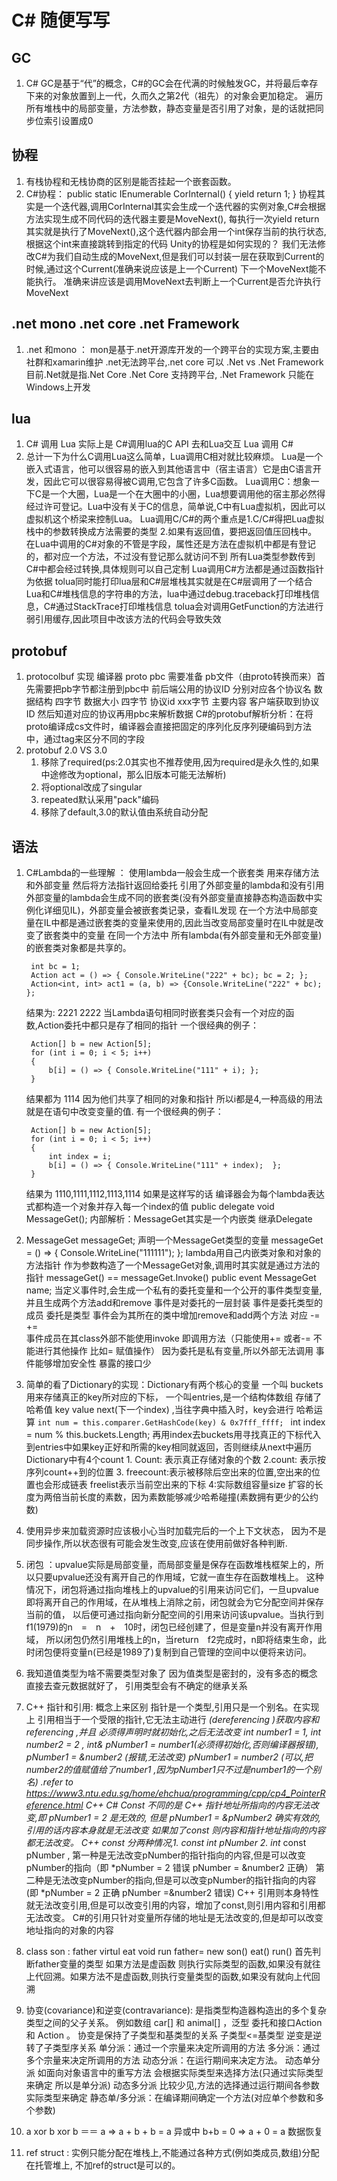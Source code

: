 # C# 随便写写

## GC
1. C# GC是基于“代”的概念，C#的GC会在代满的时候触发GC，并将最后幸存下来的对象放置到上一代，久而久之第2代（祖先）的对象会更加稳定。
遍历所有堆栈中的局部变量，方法参数，静态变量是否引用了对象，是的话就把同步位索引设置成0

## 协程
1. 有栈协程和无栈协商的区别是能否挂起一个嵌套函数。
2. C#协程：
  public  static IEnumerable CorInternal()
{
	yield return 1;
}
协程其实是一个迭代器,调用CorInternal其实会生成一个迭代器的实例对象,C#会根据方法实现生成不同代码的迭代器主要是MoveNext(),
每执行一次yield return其实就是执行了MoveNext(),这个迭代器内部会用一个int保存当前的执行状态,根据这个int来直接跳转到指定的代码
Unity的协程是如何实现的？   我们无法修改C#为我们自动生成的MoveNext,但是我们可以封装一层在获取到Current的时候,通过这个Current(准确来说应该是上一个Current)
下一个MoveNext能不能执行。 准确来讲应该是调用MoveNext去判断上一个Current是否允许执行MoveNext

## .net mono .net core .net Framework
1. .net 和mono ： mon是基于.net开源库开发的一个跨平台的实现方案,主要由社群和xamarin维护  .net无法跨平台,.net core 可以
.Net vs .Net Framework   目前.Net就是指.Net Core .Net Core 支持跨平台,  .Net Framework 只能在Windows上开发

## lua

1. C# 调用 Lua 实际上是 C#调用lua的C API 去和Lua交互
Lua 调用 C# 
2. 总计一下为什么C调用Lua这么简单，Lua调用C相对就比较麻烦。
Lua是一个嵌入式语言，他可以很容易的嵌入到其他语言中（宿主语言）它是由C语言开发，因此它可以很容易得被C调用,它包含了许多C函数。
Lua调用C：想象一下C是一个大圈，Lua是一个在大圈中的小圈，Lua想要调用他的宿主那必然得经过许可登记。Lua中没有关于C的信息，简单说,C中有Lua虚拟机，因此可以虚拟机这个桥梁来控制Lua。
Lua调用C/C#的两个重点是1.C/C#得把Lua虚拟栈中的参数转换成方法需要的类型 2.如果有返回值，要把返回值压回栈中。
在Lua中调用的C#对象的不管是字段，属性还是方法在虚拟机中都是有登记的，都对应一个方法，不过没有登记那么就访问不到
所有Lua类型参数传到C#中都会经过转换,具体规则可以自己定制
Lua调用C#方法都是通过函数指针为依据
tolua同时能打印lua层和C#层堆栈其实就是在C#层调用了一个结合Lua和C#堆栈信息的字符串的方法，lua中通过debug.traceback打印堆栈信息，C#通过StackTrace打印堆栈信息
tolua会对调用GetFunction的方法进行弱引用缓存,因此项目中改该方法的代码会导致失效

## protobuf 
1. protocolbuf 实现 编译器 proto 
pbc 需要准备 pb文件（由proto转换而来）首先需要把pb字节都注册到pbc中 前后端公用的协议ID 分别对应各个协议名  数据结构  四字节 数据大小  四字节 协议id  xxx字节 主要内容
客户端获取到协议ID 然后知道对应的协议再用pbc来解析数据
C#的protobuf解析分析：在将proto编译成cs文件时，编译器会直接把固定的序列化反序列硬编码到方法中，通过tag来区分不同的字段
2. protobuf 2.0 VS 3.0  
	1. 移除了required(ps:2.0其实也不推荐使用,因为required是永久性的,如果中途修改为optional，那么旧版本可能无法解析)
	2. 将optional改成了singular
	3. repeated默认采用"pack"编码
	4. 移除了default,3.0的默认值由系统自动分配

## 语法

1. C#Lambda的一些理解 ： 使用lambda一般会生成一个嵌套类 用来存储方法和外部变量 然后将方法指针返回给委托
引用了外部变量的lambda和没有引用外部变量的lambda会生成不同的嵌套类(没有外部变量直接静态构造函数中实例化详细见IL)，外部变量会被嵌套类记录，查看IL发现
在一个方法中局部变量在IL中都是通过嵌套类的变量来使用的,因此当改变局部变量时在IL中就是改变了嵌套类中的变量
在同一个方法中 所有lambda(有外部变量和无外部变量)的嵌套类对象都是共享的。

		int bc = 1;
		Action act = () => { Console.WriteLine("222" + bc); bc = 2; };
		Action<int, int> act1 = (a, b) => {Console.WriteLine("222" + bc); };
	结果为: 2221     2222 
	当Lambda语句相同时嵌套类只会有一个对应的函数,Action委托中都只是存了相同的指针
	一个很经典的例子：  

		Action[] b = new Action[5];
		for (int i = 0; i < 5; i++)
		{
			b[i] = () => { Console.WriteLine("111" + i); };
		}

	结果都为 1114 因为他们共享了相同的对象和指针 所以i都是4,一种高级的用法就是在语句中改变变量的值.
	有一个很经典的例子：

		Action[] b = new Action[5];
		for (int i = 0; i < 5; i++)
		{
			int index = i;
			b[i] = () => { Console.WriteLine("111" + index);  };
		}
	
	结果为 1110,1111,1112,1113,1114
	如果是这样写的话 编译器会为每个lambda表达式都构造一个对象并存入每一个index的值
	public delegate void MessageGet();  内部解析：MessageGet其实是一个内嵌类 继承Delegate
2. MessageGet messageGet;  声明一个MessageGet类型的变量 
messageGet = () => { Console.WriteLine("111111"); }; lambda用自己内嵌类对象和对象的方法指针
作为参数构造了一个MessageGet对象,调用时其实就是通过方法的指针
messageGet()  == messageGet.Invoke()
public event MessageGet name;
当定义事件时,会生成一个私有的委托变量和一个公开的事件类型变量,并且生成两个方法add和remove
事件是对委托的一层封装 
事件是委托类型的成员 委托是类型
事件会为其所在的类中增加remove和add两个方法 对应 -= +=  
事件成员在其class外部不能使用invoke 即调用方法（只能使用+= 或者-= 不能进行其他操作 比如= 赋值操作） 因为委托是私有变量,所以外部无法调用
事件能够增加安全性 暴露的接口少

3. 简单的看了Dictionary的实现：Dictionary有两个核心的变量 一个叫 buckets 用来存储真正的key所对应的下标，
一个叫entries,是一个结构体数组 存储了哈希值 key value next(下一个index) ,当往字典中插入时，key会进行
哈希运算 `int num = this.comparer.GetHashCode(key) & 0x7fff_ffff; `
int index = num % this.buckets.Length;
再用index去buckets用寻找真正的下标代入到entries中如果key正好和所需的key相同就返回，否则继续从next中遍历
Dictionary中有4个count 1. Count: 表示真正存储对象的个数
2.count: 表示按序列count++到的位置 3. freecount:表示被移除后空出来的位置,空出来的位置也会形成链表 freelist表示当前空出来的下标 4:实际数组容量size
扩容的长度为两倍当前长度的素数，因为素数能够减少哈希碰撞(素数拥有更少的公约数)

4. 使用异步来加载资源时应该极小心当时加载完后的一个上下文状态， 因为不是同步操作,所以状态很有可能会发生改变,应该在使用前做好各种判断.
5. 闭包 ：upvalue实际是局部变量，而局部变量是保存在函数堆栈框架上的，所以只要upvalue还没有离开自己的作用域，它就一直生存在函数堆栈上。
这种情况下，闭包将通过指向堆栈上的upvalue的引用来访问它们，一旦upvalue即将离开自己的作用域，在从堆栈上消除之前，闭包就会为它分配空间并保存当前的值，
以后便可通过指向新分配空间的引用来访问该upvalue。当执行到f1(1979)的n　=　n　+　10时，闭包已经创建了，但是变量n并没有离开作用域，
所以闭包仍然引用堆栈上的n，当return　f2完成时，n即将结束生命，此时闭包便将变量n(已经是1989了)复制到自己管理的空间中以便将来访问。 

6. 我知道值类型为啥不需要类型对象了 因为值类型是密封的，没有多态的概念 直接去查元数据就好了， 引用类型会有不确定的继承关系
7. C++ 指针和引用: 概念上来区别 指针是一个类型,引用只是一个别名。在实现上 引用相当于一个受限的指针,它无法主动进行 *(dereferencing )获取内容和referencing ,并且
必须得声明时就初始化,之后无法改变 int number1 = 1, int number2 = 2 , int& pNumber1 = number1(必须得初始化,否则编译器报错), pNumber1 = &number2 (报错,无法改变)
pNumber1 = number2 (可以,把number2的值赋值给了number1 ,因为pNumber1只不过是number1的一个别名)
.refer to https://www3.ntu.edu.sg/home/ehchua/programming/cpp/cp4_PointerReference.html
C++ C# Const 不同的是 C++ 指针地址所指向的内容无法改变,即 *pNumber1 = 2 是无效的, 但是 pNumber1 = &pNumber2 确实有效的, 引用的话内容本身就是无法改变
如果加了const 则内容和指针地址指向的内容都无法改变。
C++ const 分两种情况,1. const int* pNumber 2. int* const pNumber , 
第一种是无法改变pNumber的指针指向的内容,但是可以改变 pNumber的指向（即 *pNumber = 2 错误 pNumber = &number2 正确）
第二种是无法改变pNumber的指向,但是可以改变pNumber的指针指向的内容(即 *pNumber = 2 正确 pNumber =&number2 错误)
C++ 引用则本身特性就无法改变引用,但是可以改变引用的内容，增加了const,则引用内容和引用都无法改变。
 C#的引用只针对变量所存储的地址是无法改变的,但是却可以改变地址指向的对象的内容
8. class son : father
virtul eat   void run
father= new son()  eat()  run()   首先判断father变量的类型 如果方法是虚函数 则执行实际类型的函数,如果没有就往上代回溯。如果方法不是虚函数,则执行变量类型的函数,如果没有就向上代回溯
9. 协变(covariance)和逆变(contravariance): 是指类型构造器构造出的多个复杂类型之间的父子关系。 
例如数组 car[] 和 animal[] ，泛型 委托和接口Action<Parent> 和 Action<Son> 。
协变是保持了子类型和基类型的关系 子类型<=基类型 
逆变是逆转了子类型序关系
单分派：通过一个宗量来决定所调用的方法
多分派：通过多个宗量来决定所调用的方法
动态分派：在运行期间来决定方法。 
动态单分派 如面向对象语言中的重写方法 会根据实际类型来选择方法(只通过实际类型来确定 所以是单分派)
动态多分派 比较少见,方法的选择通过运行期间各参数实际类型来确定
静态单/多分派：在编译期间确定一个方法(对应单个参数和多个参数)

10. a xor b xor b ＝＝ a   => a + b + b = a  异或中 b+b = 0 => a + 0 = a  数据恢复

11. ref struct : 实例只能分配在堆栈上,不能通过各种方式(例如类成员,数组)分配在托管堆上, 不加ref的struct是可以的。

